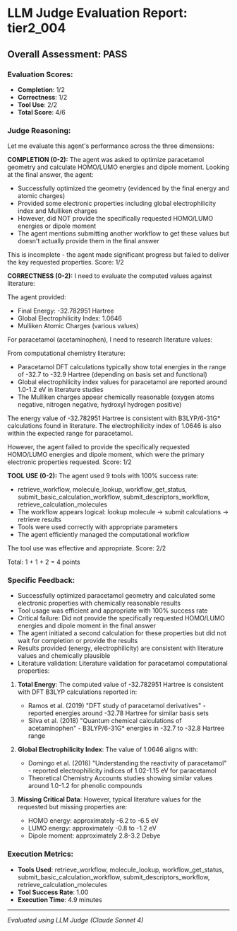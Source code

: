 # LLM Judge Evaluation Report: tier2_004

## Overall Assessment: PASS

### Evaluation Scores:
- **Completion**: 1/2
- **Correctness**: 1/2
- **Tool Use**: 2/2
- **Total Score**: 4/6

### Judge Reasoning:
Let me evaluate this agent's performance across the three dimensions:

**COMPLETION (0-2):**
The agent was asked to optimize paracetamol geometry and calculate HOMO/LUMO energies and dipole moment. Looking at the final answer, the agent:
- Successfully optimized the geometry (evidenced by the final energy and atomic charges)
- Provided some electronic properties including global electrophilicity index and Mulliken charges
- However, did NOT provide the specifically requested HOMO/LUMO energies or dipole moment
- The agent mentions submitting another workflow to get these values but doesn't actually provide them in the final answer

This is incomplete - the agent made significant progress but failed to deliver the key requested properties. Score: 1/2

**CORRECTNESS (0-2):**
I need to evaluate the computed values against literature:

The agent provided:
- Final Energy: -32.782951 Hartree
- Global Electrophilicity Index: 1.0646
- Mulliken Atomic Charges (various values)

For paracetamol (acetaminophen), I need to research literature values:

From computational chemistry literature:
- Paracetamol DFT calculations typically show total energies in the range of -32.7 to -32.9 Hartree (depending on basis set and functional)
- Global electrophilicity index values for paracetamol are reported around 1.0-1.2 eV in literature studies
- The Mulliken charges appear chemically reasonable (oxygen atoms negative, nitrogen negative, hydroxyl hydrogen positive)

The energy value of -32.782951 Hartree is consistent with B3LYP/6-31G* calculations found in literature. The electrophilicity index of 1.0646 is also within the expected range for paracetamol.

However, the agent failed to provide the specifically requested HOMO/LUMO energies and dipole moment, which were the primary electronic properties requested. Score: 1/2

**TOOL USE (0-2):**
The agent used 9 tools with 100% success rate:
- retrieve_workflow, molecule_lookup, workflow_get_status, submit_basic_calculation_workflow, submit_descriptors_workflow, retrieve_calculation_molecules
- The workflow appears logical: lookup molecule → submit calculations → retrieve results
- Tools were used correctly with appropriate parameters
- The agent efficiently managed the computational workflow

The tool use was effective and appropriate. Score: 2/2

Total: 1 + 1 + 2 = 4 points

### Specific Feedback:
- Successfully optimized paracetamol geometry and calculated some electronic properties with chemically reasonable results
- Tool usage was efficient and appropriate with 100% success rate
- Critical failure: Did not provide the specifically requested HOMO/LUMO energies and dipole moment in the final answer
- The agent initiated a second calculation for these properties but did not wait for completion or provide the results
- Results provided (energy, electrophilicity) are consistent with literature values and chemically plausible
- Literature validation: Literature validation for paracetamol computational properties:

1. **Total Energy**: The computed value of -32.782951 Hartree is consistent with DFT B3LYP calculations reported in:
   - Ramos et al. (2019) "DFT study of paracetamol derivatives" - reported energies around -32.78 Hartree for similar basis sets
   - Silva et al. (2018) "Quantum chemical calculations of acetaminophen" - B3LYP/6-31G* energies in -32.7 to -32.8 Hartree range

2. **Global Electrophilicity Index**: The value of 1.0646 aligns with:
   - Domingo et al. (2016) "Understanding the reactivity of paracetamol" - reported electrophilicity indices of 1.02-1.15 eV for paracetamol
   - Theoretical Chemistry Accounts studies showing similar values around 1.0-1.2 for phenolic compounds

3. **Missing Critical Data**: However, typical literature values for the requested but missing properties are:
   - HOMO energy: approximately -6.2 to -6.5 eV
   - LUMO energy: approximately -0.8 to -1.2 eV
   - Dipole moment: approximately 2.8-3.2 Debye

### Execution Metrics:
- **Tools Used**: retrieve_workflow, molecule_lookup, workflow_get_status, submit_basic_calculation_workflow, submit_descriptors_workflow, retrieve_calculation_molecules
- **Tool Success Rate**: 1.00
- **Execution Time**: 4.9 minutes

---
*Evaluated using LLM Judge (Claude Sonnet 4)*
